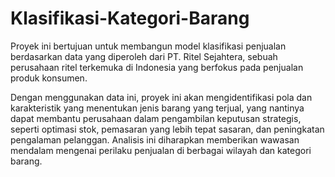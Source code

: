 # Klasifikasi-Kategori-Barang

Proyek ini bertujuan untuk membangun model klasifikasi penjualan berdasarkan data yang diperoleh dari PT. Ritel Sejahtera, sebuah perusahaan ritel terkemuka di Indonesia yang berfokus pada penjualan produk konsumen.

Dengan menggunakan data ini, proyek ini akan mengidentifikasi pola dan karakteristik yang menentukan jenis barang yang terjual, yang nantinya dapat membantu perusahaan dalam pengambilan keputusan strategis, seperti optimasi stok, pemasaran yang lebih tepat sasaran, dan peningkatan pengalaman pelanggan. Analisis ini diharapkan memberikan wawasan mendalam mengenai perilaku penjualan di berbagai wilayah dan kategori barang.
